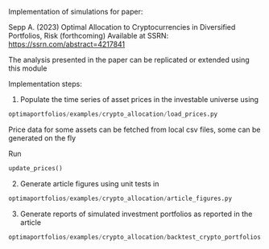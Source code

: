 Implementation of simulations for paper:

Sepp A. (2023) Optimal Allocation to Cryptocurrencies in Diversified Portfolios, Risk (forthcoming)
Available at SSRN: https://ssrn.com/abstract=4217841

The analysis presented in the paper can be replicated or extended using this module

Implementation steps:
1) Populate the time series of asset prices in the investable universe using
```python 
optimaportfolios/examples/crypto_allocation/load_prices.py
```

Price data for some assets can be fetched from local csv files, some can be generated on the fly 

Run
```python 
update_prices() 
```

2) Generate article figures using unit tests in
 ```python 
optimaportfolios/examples/crypto_allocation/article_figures.py
```

3) Generate reports of simulated investment portfolios as reported in the article
 ```python 
optimaportfolios/examples/crypto_allocation/backtest_crypto_portfolios.py
```

